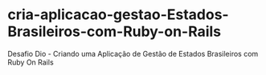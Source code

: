 # cria-aplicacao-gestao-Estados-Brasileiros-com-Ruby-on-Rails
Desafio Dio - Criando uma Aplicação de Gestão de Estados Brasileiros com Ruby On Rails

